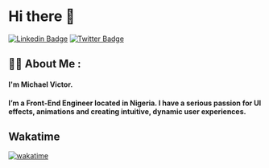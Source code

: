 # Hi there 👋

[![Linkedin Badge](https://img.shields.io/badge/-micahaelvictor-blue?style=for-the-badge&logo=Linkedin&logoColor=white&link=https://www.linkedin.com/in/michael-victor-57615925a/)](https://www.linkedin.com/in/michael-victor-57615925a/) [![Twitter Badge](https://img.shields.io/badge/-YourmixJNR-1ca0f1?style=for-the-badge&logo=twitter&logoColor=white&link=https://twitter.com/YourmixJNR)](https://twitter.com/YourmixJNR)

## :man_technologist: About Me :

#### I'm Michael Victor.

#### I’m a Front-End Engineer located in Nigeria. I have a serious passion for UI effects, animations and creating intuitive, dynamic user experiences.

## Wakatime

[![wakatime](https://wakatime.com/badge/user/68a7e582-ae3d-4996-b4d8-f6769baec513.svg)](https://wakatime.com/@68a7e582-ae3d-4996-b4d8-f6769baec513)